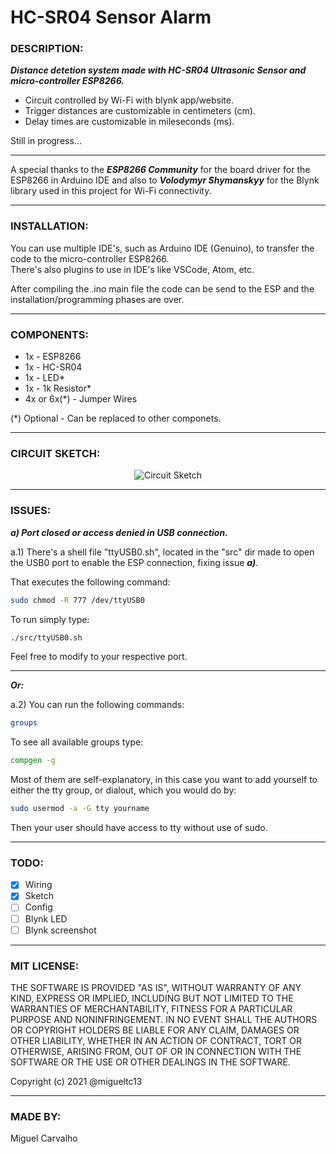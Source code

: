 # HC-SR04 Sensor Alarm

### DESCRIPTION:
***Distance detetion system made with HC-SR04 Ultrasonic Sensor and micro-controller ESP8266.<br />***
- Circuit controlled by Wi-Fi with blynk app/website.<br />
- Trigger distances are customizable in centimeters (cm).<br />
- Delay times are customizable in mileseconds (ms).<br />

Still in progress...

---

A special thanks to the ***ESP8266 Community*** for the board driver for the ESP8266 in Arduino IDE and also to ***Volodymyr Shymanskyy*** for the Blynk library used in this project for Wi-Fi connectivity.

---

### INSTALLATION:
You can use multiple IDE's, such as Arduino IDE (Genuino), to transfer the code to the micro-controller ESP8266.<br />
There's also plugins to use in IDE's like VSCode, Atom, etc.<br />

After compiling the .ino main file the code can be send to the ESP and the installation/programming phases are over.

---

### COMPONENTS:
- 1x - ESP8266 <br/>
- 1x - HC-SR04 <br/>
- 1x - LED* <br/>
- 1x - 1k Resistor* <br/>
- 4x or 6x(*) - Jumper Wires <br/>

(*) Optional - Can be replaced to other componets.

---

### CIRCUIT SKETCH:
<p align="center">
  <img src="https://github.com/migueltc13/HC-SR04/blob/main/doc/Sketch.png" alt="Circuit Sketch"/>
</p>

---

### ISSUES:
***a) Port closed or access denied in USB connection.***<br />

a.1) There's a shell file "ttyUSB0.sh", located in the "src" dir made to open the USB0 port to enable the ESP connection, fixing issue ***a)***.<br />

That executes the following command:

```bash
sudo chmod -R 777 /dev/ttyUSB0 
  ```
  
To run simply type:

```bash
./src/ttyUSB0.sh
```

Feel free to modify to your respective port.

---

***Or:***

a.2) You can run the following commands:

```bash
groups
```

To see all available groups type:

```bash
compgen -g
```

Most of them are self-explanatory, in this case you want to add yourself to either the tty group, or dialout, which you would do by:

```bash
sudo usermod -a -G tty yourname
```

Then your user should have access to tty without use of sudo.

---

### TODO:
  - [x] Wiring
  - [x] Sketch
  - [ ] Config
  - [ ] Blynk LED
  - [ ] Blynk screenshot

---

### MIT LICENSE:
THE SOFTWARE IS PROVIDED "AS IS", WITHOUT WARRANTY OF ANY KIND, EXPRESS OR
IMPLIED, INCLUDING BUT NOT LIMITED TO THE WARRANTIES OF MERCHANTABILITY,
FITNESS FOR A PARTICULAR PURPOSE AND NONINFRINGEMENT. IN NO EVENT SHALL THE
AUTHORS OR COPYRIGHT HOLDERS BE LIABLE FOR ANY CLAIM, DAMAGES OR OTHER
LIABILITY, WHETHER IN AN ACTION OF CONTRACT, TORT OR OTHERWISE, ARISING FROM,
OUT OF OR IN CONNECTION WITH THE SOFTWARE OR THE USE OR OTHER DEALINGS IN THE
SOFTWARE. <br />

Copyright (c) 2021 @migueltc13

---

### MADE BY:
Miguel Carvalho
